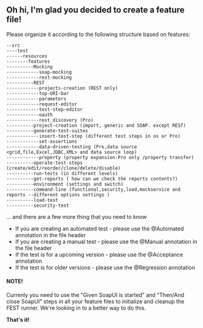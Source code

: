 Oh hi, I'm glad you decided to create a feature file!
-----------------------------------------------------

Please organize it according to the following structure based on features:

    --src
    ----test
    ------resources
    --------features
    ----------Mocking
    ------------soap-mocking
    ------------rest-mocking 
    ----------REST
    ------------projects-creation (REST only)
    ------------top-URI-bar
    ------------parameters
    ------------request-editor
    ------------test-step-editor
    ------------oauth
    ------------rest_discovery (Pro)
    ----------project-creation (import, generic and SOAP. except REST)
    ----------generate-test-suites
    ------------insert-test-step (different test steps in os or Pro)
    ------------set-assertions
    ------------data-driven-testing (Pro,data source <grid,file,Excel,JDBC,XML> and data source loop)
    ------------property (property expansion-Pro only /property transfer)
    ----------operate-test-steps (create/edit/reorder/clone/delete/disable)
    ----------run-tests (in different levels)
    ----------get-reports ( how can we check the reports contents?)
    ----------environment (settings and switch)
    ----------command-line (functional,security,load,mockservice and reports --different options settings )
    ----------load-test
    ----------security-test

... and there are a few more thing that you need to know

* If you are creating an automated test - please use the @Automated annotation in the file header
* If you are creating a manual test - please use the @Manual annotation in the file header
* If the test is for a upcoming version - please use the @Acceptance annotation
* If the test is for older versions - please use the @Regression annotation

#### NOTE!
Currenly you need to use the "Given SoapUI is started" and "Then/And close SoapUI" steps in all your feature files
to initialize and cleanup the FEST runner. We're looking in to a better way to do this.


**That's it!**


